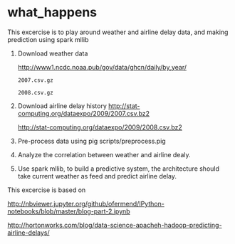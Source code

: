 # what_happens

This excercise is to play around weather and airline delay data, and making prediction using spark mllib 

1.  Download weather data 

	http://www1.ncdc.noaa.pub/gov/data/ghcn/daily/by_year/

		2007.csv.gz

		2008.csv.gz

2.  Download airline delay history
	http://stat-computing.org/dataexpo/2009/2007.csv.bz2

	http://stat-computing.org/dataexpo/2009/2008.csv.bz2

3.  Pre-process data using pig
	scripts/preprocess.pig

4.  Analyze the correlation between weather and airline dealy.
5.  Use spark mllib, to build a predictive system, the architecture should take current weather as feed and predict airline delay.


This excercise is based on


http://nbviewer.jupyter.org/github/ofermend/IPython-notebooks/blob/master/blog-part-2.ipynb

http://hortonworks.com/blog/data-science-apacheh-hadoop-predicting-airline-delays/



